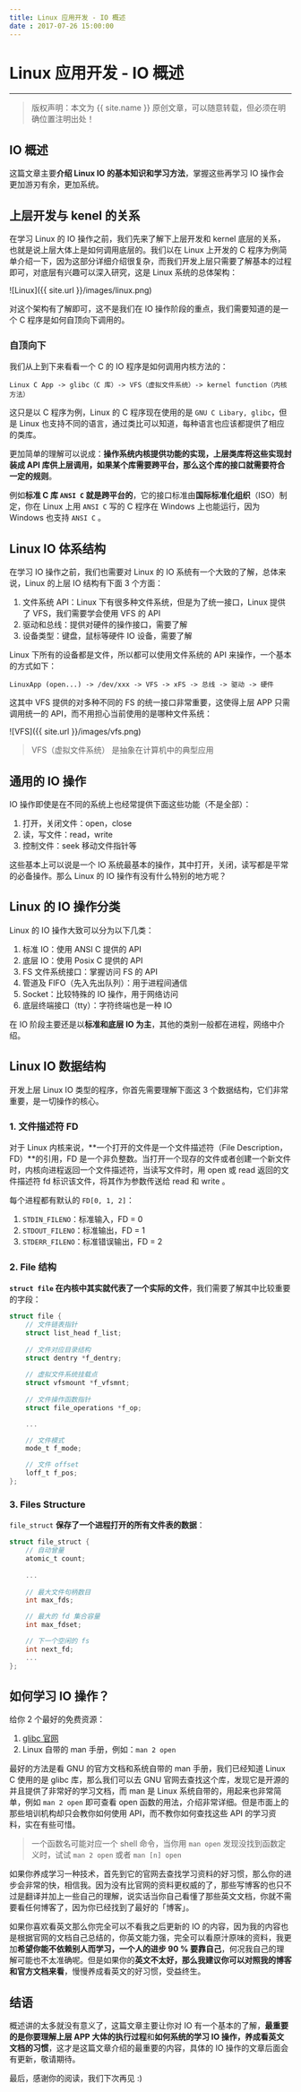 ```yaml
---
title: Linux 应用开发 - IO 概述 
date : 2017-07-26 15:00:00
---
```


# Linux 应用开发 - IO 概述
***
> 版权声明：本文为 {{ site.name }} 原创文章，可以随意转载，但必须在明确位置注明出处！ 

## IO 概述
这篇文章主要**介绍 Linux IO 的基本知识和学习方法**，掌握这些再学习 IO 操作会更加游刃有余，更加系统。


## 上层开发与 kenel 的关系
在学习 Linux 的 IO 操作之前，我们先来了解下上层开发和 kernel 底层的关系，也就是说上层大体上是如何调用底层的。我们以在 Linux 上开发的 C 程序为例简单介绍一下，因为这部分详细介绍很复杂，而我们开发上层只需要了解基本的过程即可，对底层有兴趣可以深入研究，这是 Linux 系统的总体架构：

![Linux]({{ site.url }}/images/linux.png)

对这个架构有了解即可，这不是我们在 IO 操作阶段的重点，我们需要知道的是一个 C 程序是如何自顶向下调用的。

### 自顶向下
我们从上到下来看看一个 C 的 IO 程序是如何调用内核方法的：
```
Linux C App -> glibc（C 库）-> VFS（虚拟文件系统）-> kernel function（内核方法）
```

这只是以 C 程序为例，Linux 的 C 程序现在使用的是 `GNU C Libary, glibc`，但是 Linux 也支持不同的语言，通过类比可以知道，每种语言也应该都提供了相应的类库。

更加简单的理解可以说成：**操作系统内核提供功能的实现，上层类库将这些实现封装成 API 库供上层调用，如果某个库需要跨平台，那么这个库的接口就需要符合一定的规则**。

例如**标准 C 库 `ANSI C` 就是跨平台的**，它的接口标准由**国际标准化组织**（ISO）制定，你在 Linux 上用 `ANSI C` 写的 C 程序在 Windows 上也能运行，因为 Windows 也支持 `ANSI C` 。


## Linux IO 体系结构
在学习 IO 操作之前，我们也需要对 Linux 的 IO 系统有一个大致的了解，总体来说，Linux 的上层 IO 结构有下面 3 个方面：
1. 文件系统 API：Linux 下有很多种文件系统，但是为了统一接口，Linux 提供了 VFS，我们需要学会使用 VFS 的 API
2. 驱动和总线：提供对硬件的操作接口，需要了解
3. 设备类型：键盘，鼠标等硬件 IO 设备，需要了解

Linux 下所有的设备都是文件，所以都可以使用文件系统的 API 来操作，一个基本的方式如下：
```
LinuxApp (open...) -> /dev/xxx -> VFS -> xFS -> 总线 -> 驱动 -> 硬件
```

这其中 VFS 提供的对多种不同的 FS 的统一接口非常重要，这使得上层 APP 只需调用统一的 API，而不用担心当前使用的是哪种文件系统：

![VFS]({{ site.url }}/images/vfs.png)

> VFS（虚拟文件系统） 是抽象在计算机中的典型应用


## 通用的 IO 操作
IO 操作即使是在不同的系统上也经常提供下面这些功能（不是全部）：
1. 打开，关闭文件：open，close
2. 读，写文件：read，write
3. 控制文件：seek 移动文件指针等

这些基本上可以说是一个 IO 系统最基本的操作，其中打开，关闭，读写都是平常的必备操作。那么 Linux 的 IO 操作有没有什么特别的地方呢？

## Linux 的 IO 操作分类
Linux 的 IO 操作大致可以分为以下几类：
1. 标准 IO：使用 ANSI C 提供的 API
2. 底层 IO：使用 Posix C 提供的 API
3. FS 文件系统接口：掌握访问 FS 的 API
4. 管道及 FIFO（先入先出队列）：用于进程间通信
5. Socket：比较特殊的 IO 操作，用于网络访问
6. 底层终端接口（tty）：字符终端也是一种 IO

在 IO 阶段主要还是以**标准和底层 IO 为主**，其他的类别一般都在进程，网络中介绍。

## Linux IO 数据结构
开发上层 Linux IO 类型的程序，你首先需要理解下面这 3 个数据结构，它们非常重要，是一切操作的核心。
### 1. 文件描述符 FD
对于 Linux 内核来说，**一个打开的文件是一个文件描述符（File Description，FD）**的引用，FD 是一个非负整数。当打开一个现存的文件或者创建一个新文件时，内核向进程返回一个文件描述符，当读写文件时，用 open 或 read 返回的文件描述符 fd 标识该文件，将其作为参数传送给 read 和 write 。

每个进程都有默认的 `FD[0, 1, 2]`：
1. `STDIN_FILENO`：标准输入，FD = 0
2. `STDOUT_FILENO`：标准输出，FD = 1
3. `STDERR_FILENO`：标准错误输出，FD = 2

### 2. File 结构
**`struct file` 在内核中其实就代表了一个实际的文件**，我们需要了解其中比较重要的字段：
```c
struct file {
	// 文件链表指针
	struct list_head f_list;
	
	// 文件对应目录结构
	struct dentry *f_dentry;
	
	// 虚拟文件系统挂载点
	struct vfsmount *f_vfsmnt;
	
	// 文件操作函数指针
	struct file_operations *f_op;

	...

	// 文件模式
	mode_t f_mode;

	// 文件 offset
	loff_t f_pos;
};
```



### 3. Files Structure
`file_struct` **保存了一个进程打开的所有文件表的数据**：
```c
struct file_struct {
	// 自动曾量
	atomic_t count;
	
	...
	
	// 最大文件句柄数目
	int max_fds;

	// 最大的 fd 集合容量
	int max_fdset;

	// 下一个空闲的 fs
	int next_fd;
	...
};
```

## 如何学习 IO 操作？
给你 2 个最好的免费资源：
1. [glibc 官网](https://www.gnu.org/software/libc)
2. Linux 自带的 man 手册，例如：`man 2 open`

最好的方法是看 GNU 的官方文档和系统自带的 man 手册，我们已经知道 Linux C 使用的是 glibc 库，那么我们可以去 GNU 官网去查找这个库，发现它是开源的并且提供了非常好的学习文档，而 man 是 Linux 系统自带的，用起来也非常简单，例如 `man 2 open` 即可查看 open 函数的用法，介绍非常详细。但是市面上的那些培训机构却只会教你如何使用 API，而不教你如何查找这些 API 的学习资料，实在有些可惜。

> 一个函数名可能对应一个 shell 命令，当你用 `man open` 发现没找到函数定义时，试试 `man 2 open` 或者 `man [n] open`

如果你养成学习一种技术，首先到它的官网去查找学习资料的好习惯，那么你的进步会非常的快，相信我。因为没有比官网的资料更权威的了，那些写博客的也只不过是翻译并加上一些自己的理解，说实话当你自己看懂了那些英文文档，你就不需要看任何博客了，因为你已经找到了最好的「博客」。

如果你喜欢看英文那么你完全可以不看我之后更新的 IO 的内容，因为我的内容也是根据官网的文档自己总结的，你英文能力强，完全可以看原汁原味的资料，我更加**希望你能不依赖别人而学习，一个人的进步 90 % 要靠自己**，何况我自己的理解可能也不太准确呢。但是如果你的**英文不太好，那么我建议你可以对照我的博客和官方文档来看**，慢慢养成看英文的好习惯，受益终生。



## 结语
概述讲的太多就没有意义了，这篇文章主要让你对 IO 有一个基本的了解，**最重要的是你要理解上层 APP 大体的执行过程**和**如何系统的学习 IO 操作，养成看英文文档的习惯**，这才是这篇文章介绍的最重要的内容，具体的 IO 操作的文章后面会有更新，敬请期待。

最后，感谢你的阅读，我们下次再见 :)
